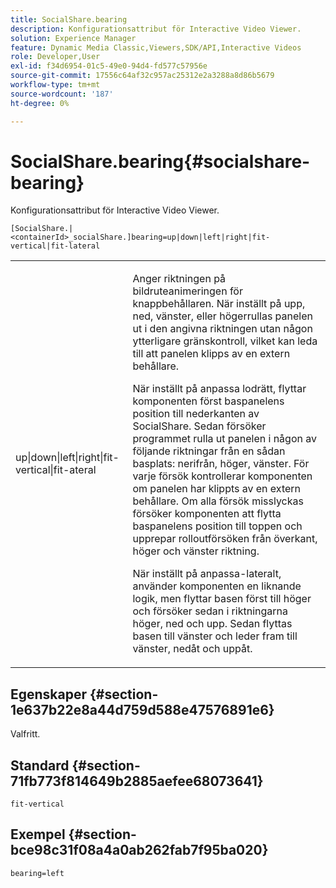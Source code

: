 ```yaml
---
title: SocialShare.bearing
description: Konfigurationsattribut för Interactive Video Viewer.
solution: Experience Manager
feature: Dynamic Media Classic,Viewers,SDK/API,Interactive Videos
role: Developer,User
exl-id: f34d6954-01c5-49e0-94d4-fd577c57956e
source-git-commit: 17556c64af32c957ac25312e2a3288a8d86b5679
workflow-type: tm+mt
source-wordcount: '187'
ht-degree: 0%

---
```


# SocialShare.bearing{#socialshare-bearing}

Konfigurationsattribut för Interactive Video Viewer.

`[SocialShare.|<containerId>_socialShare.]bearing=up|down|left|right|fit-vertical|fit-lateral`

<table id="table_441553CD34C94A58A9D7CBF772DEDDB6"> 
 <tbody> 
  <tr> 
   <td colname="col1"> <p> <span class="codeph"> up|down|left|right|fit-vertical|fit-ateral</span> </p> </td> 
   <td colname="col2"> <p> Anger riktningen på bildruteanimeringen för knappbehållaren. När inställt på <span class="codeph"> upp</span>, <span class="codeph"> ned</span>, <span class="codeph"> vänster</span>, eller <span class="codeph"> höger</span>rullas panelen ut i den angivna riktningen utan någon ytterligare gränskontroll, vilket kan leda till att panelen klipps av en extern behållare. </p> <p>När inställt på <span class="codeph"> anpassa lodrätt</span>, flyttar komponenten först baspanelens position till nederkanten av SocialShare. Sedan försöker programmet rulla ut panelen i någon av följande riktningar från en sådan basplats: nerifrån, höger, vänster. För varje försök kontrollerar komponenten om panelen har klippts av en extern behållare. Om alla försök misslyckas försöker komponenten att flytta baspanelens position till toppen och upprepar rolloutförsöken från överkant, höger och vänster riktning. </p> <p>När inställt på <span class="codeph"> anpassa-lateralt</span>, använder komponenten en liknande logik, men flyttar basen först till höger och försöker sedan i riktningarna höger, ned och upp. Sedan flyttas basen till vänster och leder fram till vänster, nedåt och uppåt. </p> </td> 
  </tr> 
 </tbody> 
</table>

## Egenskaper {#section-1e637b22e8a44d759d588e47576891e6}

Valfritt.

## Standard {#section-71fb773f814649b2885aefee68073641}

`fit-vertical`

## Exempel {#section-bce98c31f08a4a0ab262fab7f95ba020}

```
bearing=left
```
